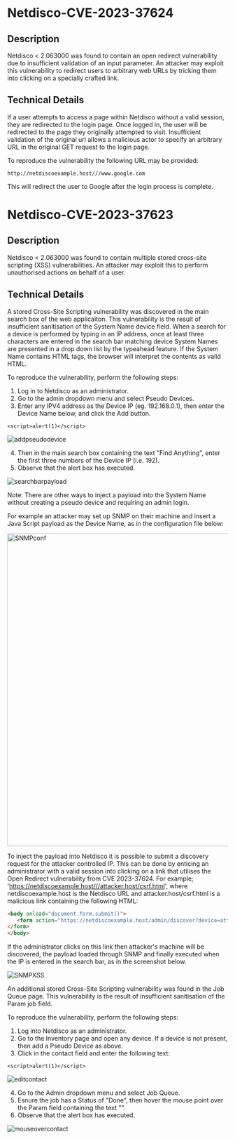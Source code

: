 # Netdisco-CVE-2023-37624
## Description
Netdisco < 2.063000 was found to contain an open redirect vulnerability due to insufficient validation of an input parameter. An attacker may exploit this vulnerability to redirect users to arbitrary web URLs by tricking them into clicking on a specially crafted link.

## Technical Details
If a user attempts to access a page within Netdisco without a valid session, they are redirected to the login page. Once logged in, the user will be redirected to the page they originally attempted to visit. Insufficient validation of the original url allows a malicious actor to specify an arbitrary URL in the original GET request to the login page.

To reproduce the vulnerability the following URL may be provided:

```
http://netdiscoexample.host///www.google.com
```
This will redirect the user to Google after the login process is complete.

# Netdisco-CVE-2023-37623
## Description
Netdisco < 2.063000 was found to contain multiple stored cross-site scripting (XSS) vulnerabilities. An attacker may exploit this to perform unauthorised actions on behalf of a user.

## Technical Details
A stored Cross-Site Scripting vulnerability was discovered in the main search box of the web applicaiton. This vulnerability is the result of insufficient sanitisation of the System Name device field. When a search for a device is performed by typing in an IP address, once at least three characters are entered in the search bar matching device System Names are presented in a drop down list by the typeahead feature. If the System Name contains HTML tags, the browser will interpret the contents as valid HTML.

To reproduce the vulnerability, perform the following steps:

1. Log in to Netdisco as an administrator.
2. Go to the admin dropdown menu and select Pseudo Devices.
3. Enter any IPV4 address as the Device IP (eg. 192.168.0.1), then enter the Device Name below, and click the Add button.

```
<script>alert(1)</script>
```

![addpseudodevice](https://github.com/benjaminpsinclair/Netdisco-CVE-2023-37623/assets/93361940/d7d043bf-18c7-4115-ab99-21d17674c108)

4. Then in the main search box containing the text "Find Anything", enter the first three numbers of the Device IP (i.e. 192).
5. Observe that the alert box has executed.

![searchbarpayload](https://github.com/benjaminpsinclair/Netdisco-CVE-2023-37623/assets/93361940/4a3dc319-4b07-4013-ae46-dea74da761f0)

Note: There are other ways to inject a payload into the System Name without creating a pseudo device and requiring an admin login.

For example an attacker may set up SNMP on their machine and insert a Java Script payload as the Device Name, as in the configuration file below:

<img width="713" alt="SNMPconf" src="https://github.com/benjaminpsinclair/Netdisco-2023-Advisory/assets/93361940/5f2cf608-4f35-473a-a306-645be0ab5d48">


To inject the payload into Netdisco it is possible to submit a discovery request for the attacker controlled IP. This can be done by enticing an administrator with a valid session into clicking on a link that utilises the Open Redirect vulnerability from CVE 2023-37624. For example; 'https://netdiscoexample.host///attacker.host/csrf.html', where netdiscoexample.host is the Netdisco URL and attacker.host/csrf.html is a malicious link containing the following HTML:

```html
<body onload="document.form.submit()">
   <form action="https://netdiscoexample.host/admin/discover?device=attackerIP" method="POST" name="form" style="display;none;">
</form>
</body>
```
If the administrator clicks on this link then attacker's machine will be discovered, the payload loaded through SNMP and finally executed when the IP is entered in the search bar, as in the screenshot below.

![SNMPXSS](https://github.com/benjaminpsinclair/Netdisco-2023-Advisory/assets/93361940/28172d61-79bd-4f71-9eb8-b17a01456602)



An additional stored Cross-Site Scripting vulnerability was found in the Job Queue page. This vulnerability is the result of insufficient sanitisation of the Param job field.

To reproduce the vulnerability,  perform the following steps:

1. Log into Netdisco as an administrator.
2. Go to the Inventory page and open any device. If a device is not present, then add a Pseudo Device as above.
3. Click in the contact field and enter the following text:

```
<script>alert(1)</script>
```

![editcontact](https://github.com/benjaminpsinclair/Netdisco-CVE-2023-37623/assets/93361940/3cfbd22e-31ed-43e1-8ee7-f7c74dbeae7e)

4. Go to the Admin dropdown menu and select Job Queue.
5. Esnure the job has a Status of "Done", then hover the mouse point over the Param field containing the text "<script>alert(1)</script>".
6. Observe that the alert box has executed.
   
![mouseovercontact](https://github.com/benjaminpsinclair/Netdisco-CVE-2023-37623/assets/93361940/6de9f291-682b-48b4-bcc3-de006cfc2ee0)
